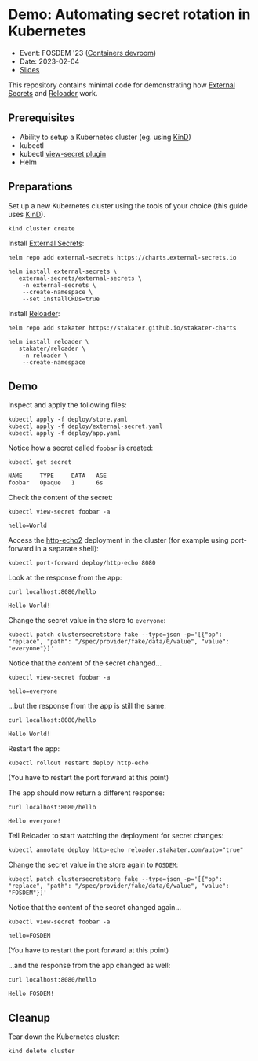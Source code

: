 # Demo: Automating secret rotation in Kubernetes

- Event: FOSDEM '23 ([Containers devroom](https://fosdem.org/2023/schedule/event/container_kubernetes_secret_rotation/))
- Date: 2023-02-04
- [Slides](https://slides.sagikazarmark.hu/2023-02-04-automating-secret-rotation-in-kubernetes/)

This repository contains minimal code for demonstrating how [External Secrets](https://external-secrets.io/) and [Reloader](https://github.com/stakater/Reloader) work.

## Prerequisites

- Ability to setup a Kubernetes cluster (eg. using [KinD](https://kind.sigs.k8s.io/))
- kubectl
- kubectl [view-secret plugin](https://github.com/elsesiy/kubectl-view-secret)
- Helm

## Preparations

Set up a new Kubernetes cluster using the tools of your choice (this guide uses [KinD](https://kind.sigs.k8s.io/)).

```shell
kind cluster create
```

Install [External Secrets](https://external-secrets.io/latest/introduction/getting-started/):

```shell
helm repo add external-secrets https://charts.external-secrets.io

helm install external-secrets \
   external-secrets/external-secrets \
    -n external-secrets \
    --create-namespace \
    --set installCRDs=true
```

Install [Reloader](https://github.com/stakater/Reloader#deploying-to-kubernetes):

```shell
helm repo add stakater https://stakater.github.io/stakater-charts

helm install reloader \
   stakater/reloader \
    -n reloader \
    --create-namespace
```

## Demo

Inspect and apply the following files:

```
kubectl apply -f deploy/store.yaml
kubectl apply -f deploy/external-secret.yaml
kubectl apply -f deploy/app.yaml
```

Notice how a secret called `foobar` is created:

```shell
kubectl get secret

NAME     TYPE     DATA   AGE
foobar   Opaque   1      6s
```

Check the content of the secret:

```shell
kubectl view-secret foobar -a

hello=World
```

Access the [http-echo2](https://github.com/sagikazarmark/http-echo2) deployment in the cluster (for example using port-forward in a separate shell):

```shell
kubectl port-forward deploy/http-echo 8080
```

Look at the response from the app:

```shell
curl localhost:8080/hello

Hello World!
```

Change the secret value in the store to `everyone`:

```shell
kubectl patch clustersecretstore fake --type=json -p='[{"op": "replace", "path": "/spec/provider/fake/data/0/value", "value": "everyone"}]'
```

Notice that the content of the secret changed...

```shell
kubectl view-secret foobar -a

hello=everyone
```

...but the response from the app is still the same:

```shell
curl localhost:8080/hello

Hello World!
```

Restart the app:

```shell
kubectl rollout restart deploy http-echo
```

(You have to restart the port forward at this point)

The app should now return a different response:

```shell
curl localhost:8080/hello

Hello everyone!
```

Tell Reloader to start watching the deployment for secret changes:

```shell
kubectl annotate deploy http-echo reloader.stakater.com/auto="true"
```

Change the secret value in the store again to `FOSDEM`:

```shell
kubectl patch clustersecretstore fake --type=json -p='[{"op": "replace", "path": "/spec/provider/fake/data/0/value", "value": "FOSDEM"}]'
```

Notice that the content of the secret changed again...

```shell
kubectl view-secret foobar -a

hello=FOSDEM
```

(You have to restart the port forward at this point)

...and the response from the app changed as well:

```shell
curl localhost:8080/hello

Hello FOSDEM!
```

## Cleanup

Tear down the Kubernetes cluster:

```shell
kind delete cluster
```
